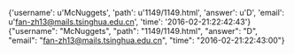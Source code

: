 {'username': u'McNuggets', 'path': u'1149/1149.html', 'answer': u'D', 'email': u'fan-zh13@mails.tsinghua.edu.cn', 'time': '2016-02-21:22:42:43'}
{"username": "McNuggets", "path": "1149/1149.html", "answer": "D", "email": "fan-zh13@mails.tsinghua.edu.cn", "time": "2016-02-21:22:43:00"}